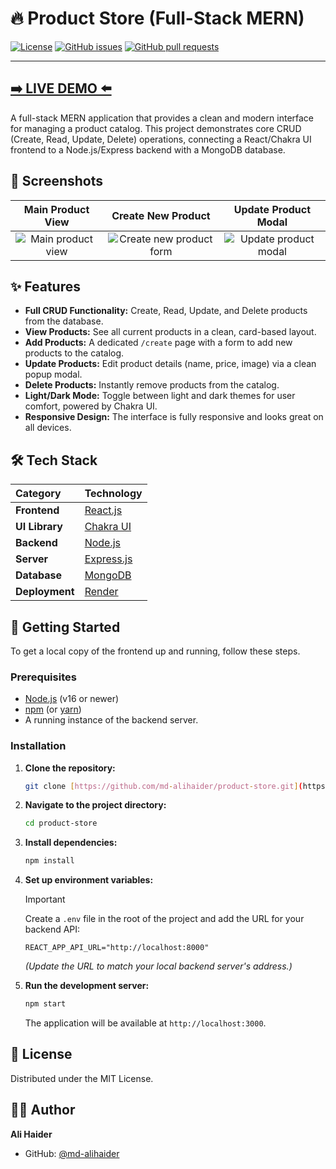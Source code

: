 # 🔥 Product Store (Full-Stack MERN)

[![License](https://img.shields.io/badge/License-MIT-blue.svg)](LICENSE.md)
[![GitHub issues](https://img.shields.io/github/issues/md-alihaider/product-store)](https://github.com/md-alihaider/product-store/issues)
[![GitHub pull requests](https://img.shields.io/github/issues-pr/md-alihaider/product-store)](https://github.com/md-alihaider/product-store/pulls)

---
**[ ➡️ LIVE DEMO ⬅️ ](https://product-store-w5dq.onrender.com)**
---

A full-stack MERN application that provides a clean and modern interface for managing a product catalog. This project demonstrates core CRUD (Create, Read, Update, Delete) operations, connecting a React/Chakra UI frontend to a Node.js/Express backend with a MongoDB database.

## 📸 Screenshots

| Main Product View | Create New Product | Update Product Modal |
| :---: | :---: | :---: |
| ![Main product view](<img width="1920" height="1080" alt="Screenshot 2025-10-30 084956" src="https://github.com/user-attachments/assets/418c2b09-cce5-490c-8fc9-09e303ce27ef" />) | ![Create new product form](<img width="1920" height="1020" alt="Screenshot 2025-10-30 085028" src="https://github.com/user-attachments/assets/04769f8c-4491-40e4-869f-b25d96c64adf" />) | ![Update product modal](<img width="1920" height="1020" alt="Screenshot 2025-10-30 085049" src="https://github.com/user-attachments/assets/0dd00586-0dd3-4f0c-b228-1354d77c2e1b" />) |

## ✨ Features

* **Full CRUD Functionality:** Create, Read, Update, and Delete products from the database.
* **View Products:** See all current products in a clean, card-based layout.
* **Add Products:** A dedicated `/create` page with a form to add new products to the catalog.
* **Update Products:** Edit product details (name, price, image) via a clean popup modal.
* **Delete Products:** Instantly remove products from the catalog.
* **Light/Dark Mode:** Toggle between light and dark themes for user comfort, powered by Chakra UI.
* **Responsive Design:** The interface is fully responsive and looks great on all devices.

## 🛠️ Tech Stack

| Category | Technology |
| :--- | :--- |
| **Frontend** | [React.js](https://reactjs.org/) |
| **UI Library** | [Chakra UI](https://chakra-ui.com/) |
| **Backend** | [Node.js](https://nodejs.org/) |
| **Server** | [Express.js](https://expressjs.com/) |
| **Database** | [MongoDB](https://www.mongodb.com/) |
| **Deployment**| [Render](https://render.com/) |

## 🚀 Getting Started

To get a local copy of the frontend up and running, follow these steps.

### Prerequisites
* [Node.js](https://nodejs.org/en/) (v16 or newer)
* [npm](https://www.npmjs.com/) (or [yarn](https://yarnpkg.com/))
* A running instance of the backend server.

### Installation

1.  **Clone the repository:**
    ```sh
    git clone [https://github.com/md-alihaider/product-store.git](https://github.com/md-alihaider/product-store.git)
    ```
2.  **Navigate to the project directory:**
    ```sh
    cd product-store
    ```
3.  **Install dependencies:**
    ```sh
    npm install
    ```
4.  **Set up environment variables:**
    > [!IMPORTANT]
    > Create a `.env` file in the root of the project and add the URL for your backend API:
    > ```
    > REACT_APP_API_URL="http://localhost:8000"
    > ```
    > *(Update the URL to match your local backend server's address.)*
5.  **Run the development server:**
    ```sh
    npm start
    ```
    The application will be available at `http://localhost:3000`.

## 📄 License

Distributed under the MIT License.

## 🧑‍💻 Author

**Ali Haider**
* GitHub: [@md-alihaider](https://github.com/md-alihaider)
